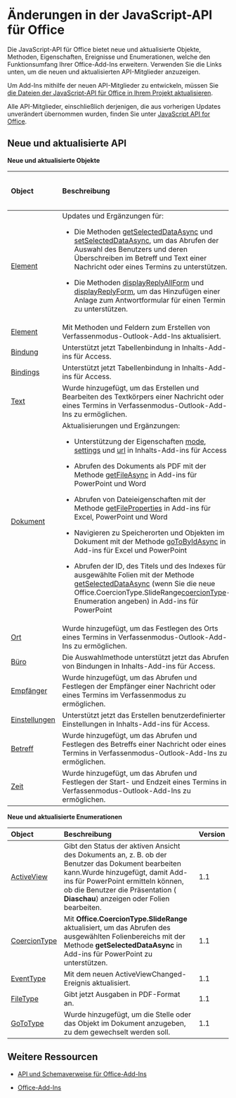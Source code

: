 
# Änderungen in der JavaScript-API für Office
Die JavaScript-API für Office bietet neue und aktualisierte Objekte, Methoden, Eigenschaften, Ereignisse und Enumerationen, welche den Funktionsumfang Ihrer Office-Add-Ins erweitern. Verwenden Sie die Links unten, um die neuen und aktualisierten API-Mitglieder anzuzeigen.

Um Add-Ins mithilfe der neuen API-Mitglieder zu entwickeln, müssen Sie [die Dateien der JavaScript-API für Office in Ihrem Projekt aktualisieren](../docs/develop/update-your-javascript-api-for-office-and-manifest-schema-version.md).

Alle API-Mitglieder, einschließlich derjenigen, die aus vorherigen Updates unverändert übernommen wurden, finden Sie unter [JavaScript API for Office](../reference/javascript-api-for-office.md).


## Neue und aktualisierte API

 **Neue und aktualisierte Objekte**


|**Object**|**Beschreibung**|**Version hinzugefügt oder aktualisiert**|
|:-----|:-----|:-----|
|[Element](../reference/outlook/Office.context.mailbox.item.md)|Updates und Ergänzungen für:<br><ul><li><p>Die Methoden <a href="../reference/outlook/Office.context.mailbox.item.md#getSelectedDataAsync" target="_blank">getSelectedDataAsync</a> und <a href="../reference/outlook/Office.context.mailbox.item.md#setSelectedDataAsync" target="_blank">setSelectedDataAsync</a>, um das Abrufen der Auswahl des Benutzers und deren Überschreiben im Betreff und Text einer Nachricht oder eines Termins zu unterstützen.</p></li><li><p>Die Methoden <a href="../reference/outlook/Office.context.mailbox.item.md#displayReplyAllForm" target="_blank">displayReplyAllForm</a> und <a href="../reference/outlook/Office.context.mailbox.item.md#displayReplyForm" target="_blank">displayReplyForm</a>, um das Hinzufügen einer Anlage zum Antwortformular für einen Termin zu unterstützen.</p></li></ul>|Mailbox 1.2|
|[Element](../reference/outlook/Office.context.mailbox.item.md)|Mit Methoden und Feldern zum Erstellen von Verfassenmodus-Outlook-Add-Ins aktualisiert. |1.1|
|[Bindung](../reference/shared/binding.md)|Unterstützt jetzt Tabellenbindung in Inhalts-Add-ins für Access.|1.1|
|[Bindings](../reference/shared/bindings.bindings.md)|Unterstützt jetzt Tabellenbindung in Inhalts-Add-ins für Access.|1.1|
|[Text](../reference/outlook/Body.md)|Wurde hinzugefügt, um das Erstellen und Bearbeiten des Textkörpers einer Nachricht oder eines Termins in Verfassenmodus-Outlook-Add-Ins zu ermöglichen.|1.1|
|[Dokument](../reference/shared/document.md)|Aktualisierungen und Ergänzungen: <ul><li><p>Unterstützung der Eigenschaften <a href="http://msdn.microsoft.com/library/551369c3-315b-428f-8b7e-08987f6b0e00(Office.15).aspx" target="_blank">mode</a>, <a href="http://msdn.microsoft.com/library/77ba7daf-419f-44b6-8747-7fd5618b7053(Office.15).aspx" target="_blank">settings</a> und <a href="http://msdn.microsoft.com/library/480ac3c6-370e-4505-aba3-1d0dce9fb3dc(Office.15).aspx" target="_blank">url</a> in Inhalts-Add-ins für Access</p></li><li><p>Abrufen des Dokuments als PDF mit der Methode <a href="http://msdn.microsoft.com/library/35dda81c-235e-4eab-8a77-9acb3b73a380(Office.15).aspx" target="_blank">getFileAsync</a> in Add-ins für PowerPoint und Word</p></li><li><p>Abrufen von Dateieigenschaften mit der Methode <a href="http://msdn.microsoft.com/library/2533a563-95ae-4d52-b2d5-a6783e4ef5b4(Office.15).aspx" target="_blank">getFileProperties</a> in Add-ins für Excel, PowerPoint und Word</p></li><li><p>Navigieren zu Speicherorten und Objekten im Dokument mit der Methode <a href="http://msdn.microsoft.com/library/35dda81c-235e-4eab-8a77-9acb3b73a380(Office.15).aspx" target="_blank">goToByIdAsync</a> in Add-ins für Excel und PowerPoint</p></li><li><p>Abrufen der ID, des Titels und des Indexes für ausgewählte Folien mit der Methode <a href="http://msdn.microsoft.com/library/f85ad02c-64f0-4b73-87f6-7f521b3afd69(Office.15).aspx" target="_blank">getSelectedDataAsync</a> (wenn Sie die neue <span class="keyword">Office.CoercionType.SlideRange</span><a href="http://msdn.microsoft.com/library/735eaab6-5e31-4bc2-add5-9d378900a31b(Office.15).aspx" target="_blank">coercionType</a>-Enumeration angeben) in Add-ins für PowerPoint</p></li></ul>|1.1|
|[Ort](../reference/outlook/Location.md)|Wurde hinzugefügt, um das Festlegen des Orts eines Termins in Verfassenmodus-Outlook-Add-Ins zu ermöglichen.|1.1|
|[Büro](../reference/shared/office.md)|Die Auswahlmethode unterstützt jetzt das Abrufen von Bindungen in Inhalts-Add-ins für Access.|1.1|
|[Empfänger](../reference/outlook/Recipients.md)|Wurde hinzugefügt, um das Abrufen und Festlegen der Empfänger einer Nachricht oder eines Termins im Verfassenmodus zu ermöglichen.|1.1|
|[Einstellungen](../reference/shared/document.settings.md)|Unterstützt jetzt das Erstellen benutzerdefinierter Einstellungen in Inhalts-Add-ins für Access.|1.1|
|[Betreff](../reference/outlook/Subject.md)|Wurde hinzugefügt, um das Abrufen und Festlegen des Betreffs einer Nachricht oder eines Termins in Verfassenmodus-Outlook-Add-Ins zu ermöglichen.|1.1|
|[Zeit](../reference/outlook/Time.md)|Wurde hinzugefügt, um das Abrufen und Festlegen der Start- und Endzeit eines Termins in Verfassenmodus-Outlook-Add-Ins zu ermöglichen.|1.1|



**Neue und aktualisierte Enumerationen**


|**Object**|**Beschreibung**|**Version**|
|:-----|:-----|:-----|
|[ActiveView](../reference/shared/activeview-enumeration.md)|Gibt den Status der aktiven Ansicht des Dokuments an, z. B. ob der Benutzer das Dokument bearbeiten kann.Wurde hinzugefügt, damit Add-ins für PowerPoint ermitteln können, ob die Benutzer die Präsentation ( **Diaschau**) anzeigen oder Folien bearbeiten. |1.1|
|[CoercionType](../reference/shared/coerciontype-enumeration.md)|Mit  **Office.CoercionType.SlideRange** aktualisiert, um das Abrufen des ausgewählten Folienbereichs mit der Methode **getSelectedDataAsync** in Add-ins für PowerPoint zu unterstützen.|1.1|
|[EventType](../reference/shared/eventtype-enumeration.md)|Mit dem neuen ActiveViewChanged-Ereignis aktualisiert.|1.1|
|[FileType](../reference/shared/filetype-enumeration.md)|Gibt jetzt Ausgaben in PDF-Format an.|1.1|
|[GoToType](../reference/shared/gototype-enumeration.md)|Wurde hinzugefügt, um die Stelle oder das Objekt im Dokument anzugeben, zu dem gewechselt werden soll.|1.1|

## Weitere Ressourcen


- [API und Schemaverweise für Office-Add-Ins](../reference/reference.md)
    
- [Office-Add-Ins](../docs/overview/office-add-ins.md)
    
